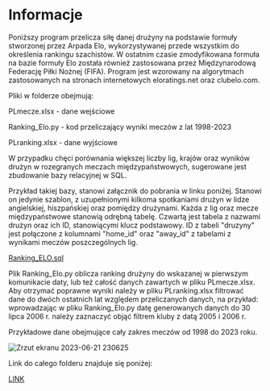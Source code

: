 # Informacje

Poniższy program przelicza siłę danej drużyny na podstawie formuły stworzonej przez Arpada Elo, wykorzystywanej przede wszystkim do określenia rankingu szachistów. W ostatnim czasie zmodyfikowana formuła na bazie formuły Elo została również zastosowana przez Międzynarodową Federację Piłki Nożnej (FIFA). Program jest wzorowany na algorytmach zastosowanych na stronach internetowych eloratings.net oraz clubelo.com.

Pliki w folderze obejmują: 

PLmecze.xlsx - dane wejściowe

Ranking_Elo.py - kod przeliczający wyniki meczów z lat 1998-2023

PLranking.xlsx - dane wyjściowe

W przypadku chęci porównania większej liczby lig, krajów oraz wyników drużyn w rozegranych meczach międzypaństwowych, sugerowane jest zbudowanie bazy relacyjnej w SQL.

Przykład takiej bazy, stanowi załącznik do pobrania w linku poniżej. Stanowi on jedynie szablon, z uzupełnionymi kilkoma spotkaniami drużyn w lidze angielskiej, hiszpańskiej oraz pomiędzy drużynami. Każda z lig oraz mecze międzypaństwowe stanowią odrębną tabelę. Czwartą jest tabela z nazwami drużyn oraz ich ID, stanowiącymi klucz podstawowy.
ID z tabeli "druzyny" jest połączone z kolumnami "home_id" oraz "away_id" z tabelami z wynikami meczów poszczególnych lig.

[Ranking_ELO.sql](https://github.com/PCzarnomysy/Portfolio/blob/main/Ranking_Elo/rank_elo.sql)

Plik Ranking_Elo.py oblicza ranking drużyny do wskazanej w pierwszym komunikacie daty, lub też całość danych zawartych w pliku PLmecze.xlsx. Aby otrzymać poprawne wyniki należy w pliku PLranking.xlsx filtrować dane do dwóch ostatnich lat względem przeliczanych danych, na przykład: wprowadzając w pliku Ranking_Elo.py datę generowanych danych do 30 lipca 2006 r. należy zaznaczyć objąć filtrem kluby z datą 2005 i 2006 r. 

Przykładowe dane obejmujące cały zakres meczów od 1998 do 2023 roku.

![Zrzut ekranu 2023-06-21 230625](https://github.com/PCzarnomysy/Portfolio/assets/136918183/d0579679-190c-4af9-b4cc-dc1a213b34ea)

Link do całego folderu znajduje się poniżej:

[LINK](https://github.com/PCzarnomysy/Portfolio/tree/main/Ranking_Elo)
